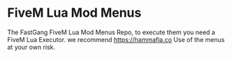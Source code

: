 # FiveM Lua Mod Menus
The FastGang FiveM Lua Mod Menus Repo,
to execute them you need a FiveM Lua Executor.
we recommend https://hammafia.co
Use of the menus at your own risk.
